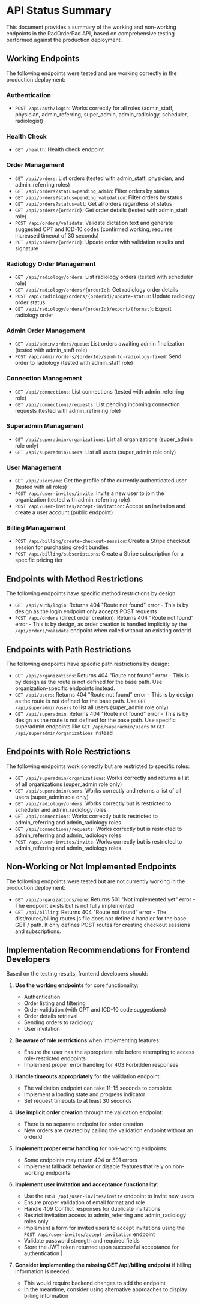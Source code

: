 # API Status Summary

This document provides a summary of the working and non-working endpoints in the RadOrderPad API, based on comprehensive testing performed against the production deployment.

## Working Endpoints

The following endpoints were tested and are working correctly in the production deployment:

### Authentication
- `POST /api/auth/login`: Works correctly for all roles (admin_staff, physician, admin_referring, super_admin, admin_radiology, scheduler, radiologist)

### Health Check
- `GET /health`: Health check endpoint

### Order Management
- `GET /api/orders`: List orders (tested with admin_staff, physician, and admin_referring roles)
- `GET /api/orders?status=pending_admin`: Filter orders by status
- `GET /api/orders?status=pending_validation`: Filter orders by status
- `GET /api/orders?status=all`: Get all orders regardless of status
- `GET /api/orders/{orderId}`: Get order details (tested with admin_staff role)
- `POST /api/orders/validate`: Validate dictation text and generate suggested CPT and ICD-10 codes (confirmed working, requires increased timeout of 30 seconds)
- `PUT /api/orders/{orderId}`: Update order with validation results and signature

### Radiology Order Management
- `GET /api/radiology/orders`: List radiology orders (tested with scheduler role)
- `GET /api/radiology/orders/{orderId}`: Get radiology order details
- `POST /api/radiology/orders/{orderId}/update-status`: Update radiology order status
- `GET /api/radiology/orders/{orderId}/export/{format}`: Export radiology order

### Admin Order Management
- `GET /api/admin/orders/queue`: List orders awaiting admin finalization (tested with admin_staff role)
- `POST /api/admin/orders/{orderId}/send-to-radiology-fixed`: Send order to radiology (tested with admin_staff role)

### Connection Management
- `GET /api/connections`: List connections (tested with admin_referring role)
- `GET /api/connections/requests`: List pending incoming connection requests (tested with admin_referring role)

### Superadmin Management
- `GET /api/superadmin/organizations`: List all organizations (super_admin role only)
- `GET /api/superadmin/users`: List all users (super_admin role only)

### User Management
- `GET /api/users/me`: Get the profile of the currently authenticated user (tested with all roles)
- `POST /api/user-invites/invite`: Invite a new user to join the organization (tested with admin_referring role)
- `POST /api/user-invites/accept-invitation`: Accept an invitation and create a user account (public endpoint)

### Billing Management
- `POST /api/billing/create-checkout-session`: Create a Stripe checkout session for purchasing credit bundles
- `POST /api/billing/subscriptions`: Create a Stripe subscription for a specific pricing tier

## Endpoints with Method Restrictions

The following endpoints have specific method restrictions by design:

- `GET /api/auth/login`: Returns 404 "Route not found" error - This is by design as the login endpoint only accepts POST requests
- `POST /api/orders` (direct order creation): Returns 404 "Route not found" error - This is by design, as order creation is handled implicitly by the `/api/orders/validate` endpoint when called without an existing orderId

## Endpoints with Path Restrictions

The following endpoints have specific path restrictions by design:

- `GET /api/organizations`: Returns 404 "Route not found" error - This is by design as the route is not defined for the base path. Use organization-specific endpoints instead.
- `GET /api/users`: Returns 404 "Route not found" error - This is by design as the route is not defined for the base path. Use `GET /api/superadmin/users` to list all users (super_admin role only)
- `GET /api/superadmin`: Returns 404 "Route not found" error - This is by design as the route is not defined for the base path. Use specific superadmin endpoints like `GET /api/superadmin/users` or `GET /api/superadmin/organizations` instead

## Endpoints with Role Restrictions

The following endpoints work correctly but are restricted to specific roles:

- `GET /api/superadmin/organizations`: Works correctly and returns a list of all organizations (super_admin role only)
- `GET /api/superadmin/users`: Works correctly and returns a list of all users (super_admin role only)
- `GET /api/radiology/orders`: Works correctly but is restricted to scheduler and admin_radiology roles
- `GET /api/connections`: Works correctly but is restricted to admin_referring and admin_radiology roles
- `GET /api/connections/requests`: Works correctly but is restricted to admin_referring and admin_radiology roles
- `POST /api/user-invites/invite`: Works correctly but is restricted to admin_referring and admin_radiology roles

## Non-Working or Not Implemented Endpoints

The following endpoints were tested but are not currently working in the production deployment:

- `GET /api/organizations/mine`: Returns 501 "Not implemented yet" error - The endpoint exists but is not fully implemented
- `GET /api/billing`: Returns 404 "Route not found" error - The dist/routes/billing.routes.js file does not define a handler for the base GET / path. It only defines POST routes for creating checkout sessions and subscriptions.

## Implementation Recommendations for Frontend Developers

Based on the testing results, frontend developers should:

1. **Use the working endpoints** for core functionality:
   - Authentication
   - Order listing and filtering
   - Order validation (with CPT and ICD-10 code suggestions)
   - Order details retrieval
   - Sending orders to radiology
   - User invitation

2. **Be aware of role restrictions** when implementing features:
   - Ensure the user has the appropriate role before attempting to access role-restricted endpoints
   - Implement proper error handling for 403 Forbidden responses

3. **Handle timeouts appropriately** for the validation endpoint:
   - The validation endpoint can take 11-15 seconds to complete
   - Implement a loading state and progress indicator
   - Set request timeouts to at least 30 seconds

4. **Use implicit order creation** through the validation endpoint:
   - There is no separate endpoint for order creation
   - New orders are created by calling the validation endpoint without an orderId

5. **Implement proper error handling** for non-working endpoints:
   - Some endpoints may return 404 or 501 errors
   - Implement fallback behavior or disable features that rely on non-working endpoints

6. **Implement user invitation and acceptance functionality**:
   - Use the `POST /api/user-invites/invite` endpoint to invite new users
   - Ensure proper validation of email format and role
   - Handle 409 Conflict responses for duplicate invitations
   - Restrict invitation access to admin_referring and admin_radiology roles only
   - Implement a form for invited users to accept invitations using the `POST /api/user-invites/accept-invitation` endpoint
   - Validate password strength and required fields
   - Store the JWT token returned upon successful acceptance for authentication
|
7. **Consider implementing the missing GET /api/billing endpoint** if billing information is needed:
   - This would require backend changes to add the endpoint
   - In the meantime, consider using alternative approaches to display billing information